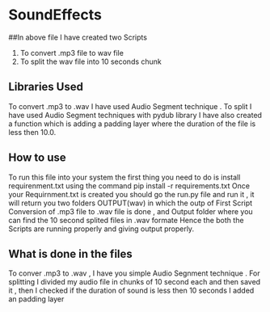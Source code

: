 # SoundEffects

##In above file I have created two Scripts 
1. To convert .mp3 file to wav file 
2. To split the wav file into 10 seconds chunk 

## Libraries Used
 To convert .mp3 to .wav I have used Audio Segment technique .
 To split I have used Audio Segment techniques with pydub library 
   I have also created a function which is adding a padding layer where the duration of the file is less then 10.0.
   
## How to use 
To run this file into your system the first thing you need to do is install requirenment.txt using the command pip install -r requirements.txt
Once your Requirnment.txt is created you should go the run.py file and run it , it will return you two folders OUTPUT(wav) in which the outp of First Script Conversion of .mp3 file to .wav file is done , and Output folder where you can find the 10 second splited files in .wav formate
Hence the both the Scripts are running properly and giving output properly.

## What is done in the files 
To conver .mp3 to .wav , I have you simple Audio Segnment technique .
For splitting I divided my audio file in chunks of 10 second each and then saved it , then I checked if the duration of sound is less then 10 seconds I added an padding layer 



